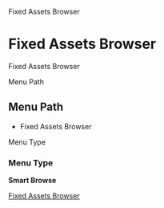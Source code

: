 
Fixed Assets Browser
# Fixed Assets Browser


Fixed Assets Browser

Menu Path
## Menu Path



- Fixed Assets Browser

Menu Type
### Menu Type

**Smart Browse**


[Fixed Assets Browser](../../functional-guide/smart-browse/smart-browse-fixed-assets-browser.md)